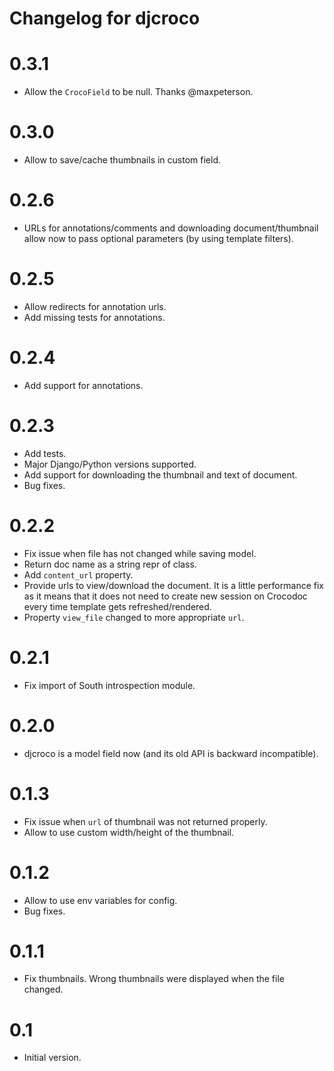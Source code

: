Changelog for djcroco
=====================

0.3.1
=====

* Allow the `CrocoField` to be null. Thanks @maxpeterson.

0.3.0
=====

* Allow to save/cache thumbnails in custom field.

0.2.6
=====

* URLs for annotations/comments and downloading document/thumbnail allow now to pass
optional parameters (by using template filters).

0.2.5
=====

* Allow redirects for annotation urls.
* Add missing tests for annotations.

0.2.4
=====

* Add support for annotations.

0.2.3
=====

* Add tests.
* Major Django/Python versions supported.
* Add support for downloading the thumbnail and text of document.
* Bug fixes.

0.2.2
=====

* Fix issue when file has not changed while saving model.
* Return doc name as a string repr of class.
* Add `content_url` property.
* Provide urls to view/download the document. It is a little performance fix
as it means that it does not need to create new session on Crocodoc every time
template gets refreshed/rendered.
* Property `view_file` changed to more appropriate `url`.

0.2.1
=====

* Fix import of South introspection module.

0.2.0
=====

* djcroco is a model field now (and its old API is backward incompatible).

0.1.3
=====

* Fix issue when `url` of thumbnail was not returned properly.
* Allow to use custom width/height of the thumbnail.

0.1.2
=====

* Allow to use env variables for config.
* Bug fixes.

0.1.1
=====

* Fix thumbnails. Wrong thumbnails were displayed when the file changed.

0.1
===

* Initial version.
